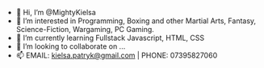 - 👋 Hi, I’m @MightyKielsa
- 👀 I’m interested in Programming, Boxing and other Martial Arts, Fantasy, Science-Fiction, Wargaming, PC Gaming.
- 🌱 I’m currently learning Fullstack Javascript, HTML, CSS
- 💞️ I’m looking to collaborate on ...
- 📫 EMAIL: kielsa.patryk@gmail.com | PHONE: 07395827060

<!---
MightyKielsa/MightyKielsa is a ✨ special ✨ repository because its `README.md` (this file) appears on your GitHub profile.
You can click the Preview link to take a look at your changes.
--->
